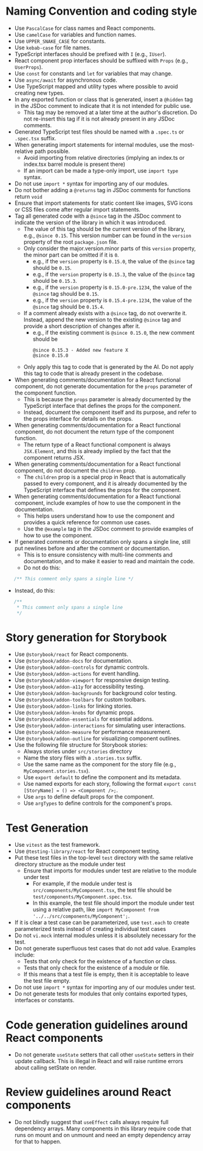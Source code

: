 # Naming Convention and coding style

- Use `PascalCase` for class names and React components.
- Use `camelCase` for variables and function names.
- Use `UPPER_SNAKE_CASE` for constants.
- Use `kebab-case` for file names.
- TypeScript interfaces should be prefixed with `I` (e.g., `IUser`).
- React component prop interfaces should be suffixed with `Props` (e.g., `UserProps`).
- Use `const` for constants and `let` for variables that may change.
- Use `async/await` for asynchronous code.
- Use TypeScript mapped and utility types where possible to avoid creating new types.
- In any exported function or class that is generated, insert a `@hidden` tag in the JSDoc comment to indicate that it is not intended for public use.
   - This tag may be removed at a later time at the author's discretion. Do not re-insert this tag if it is not already present in any JSDoc comments.
- Generated TypeScript test files should be named with a `.spec.ts` or `.spec.tsx` suffix.
- When generating import statements for internal modules, use the most-relative path possible.
   - Avoid importing from relative directories (implying an index.ts or index.tsx barrel module is present there)
   - If an import can be made a type-only import, use `import type` syntax.
- Do not use `import *` syntax for importing any of our modules.
- Do not bother adding a `@returns` tag in JSDoc comments for functions return `void`
- Ensure that import statements for static content like images, SVG icons or CSS files come after regular import statements.
- Tag all generated code with a `@since` tag in the JSDoc comment to indicate the version of the library in which it was introduced.
   - The value of this tag should be the current version of the library, e.g., `@since 0.15`. This version number can be found in the `version` property of the root `package.json` file.
   - Only consider the major.version.minor parts of this `version` property, the minor part can be omitted if it is `0`.
      - e.g., if the `version` property is `0.15.0`, the value of the `@since` tag should be `0.15`.
      - e.g., if the `version` property is `0.15.3`, the value of the `@since` tag should be `0.15.3`.
      - e.g., if the `version` property is `0.15.0-pre.1234`, the value of the `@since` tag should be `0.15`.
      - e.g., if the `version` property is `0.15.4-pre.1234`, the value of the `@since` tag should be `0.15.4`.
   - If a comment already exists with a `@since` tag, do not overwrite it. Instead, append the new version to the existing `@since` tag and provide a short description of changes after it.
      - e.g., if the existing comment is `@since 0.15.0`, the new comment should be 
         ```
         @since 0.15.3 - Added new feature X
         @since 0.15.0
         ```
   - Only apply this tag to code that is generated by the AI. Do not apply this tag to code that is already present in the codebase.
- When generating comments/documentation for a React functional component, do not generate documentation for the `props` parameter of the component function.
   - This is because the `props` parameter is already documented by the TypeScript interface that defines the props for the component.
   - Instead, document the component itself and its purpose, and refer to the props interface for details on the props.
- When generating comments/documentation for a React functional component, do not document the return type of the component function.
   - The return type of a React functional component is always `JSX.Element`, and this is already implied by the fact that the component returns JSX.
- When generating comments/documentation for a React functional component, do not document the `children` prop.
   - The `children` prop is a special prop in React that is automatically passed to every component, and it is already documented by the TypeScript interface that defines the props for the component.
- When generating comments/documentation for a React functional component, include examples of how to use the component in the documentation.
   - This helps users understand how to use the component and provides a quick reference for common use cases.
   - Use the `@example` tag in the JSDoc comment to provide examples of how to use the component.
- If generated comments or documentation only spans a single line, still put newlines before and after the comment or documentation.
   - This is to ensure consistency with multi-line comments and documentation, and to make it easier to read and maintain the code.
   - Do not do this:
```typescript
   /** This comment only spans a single line */
```
   - Instead, do this:
```typescript
   /**
    * This comment only spans a single line
    */
```

# Story generation for Storybook

- Use `@storybook/react` for React components.
- Use `@storybook/addon-docs` for documentation.
- Use `@storybook/addon-controls` for dynamic controls.
- Use `@storybook/addon-actions` for event handling.
- Use `@storybook/addon-viewport` for responsive design testing.
- Use `@storybook/addon-a11y` for accessibility testing.
- Use `@storybook/addon-backgrounds` for background color testing.
- Use `@storybook/addon-toolbars` for custom toolbars.
- Use `@storybook/addon-links` for linking stories.
- Use `@storybook/addon-knobs` for dynamic props.
- Use `@storybook/addon-essentials` for essential addons.
- Use `@storybook/addon-interactions` for simulating user interactions.
- Use `@storybook/addon-measure` for performance measurement.
- Use `@storybook/addon-outline` for visualizing component outlines.
- Use the following file structure for Storybook stories:
  - Always stories under `src/stories` directory
  - Name the story files with a `.stories.tsx` suffix.
  - Use the same name as the component for the story file (e.g., `MyComponent.stories.tsx`).
  - Use `export default` to define the component and its metadata.
  - Use named exports for each story, following the format `export const [StoryName] = () => <Component />;`.
  - Use `args` to define default props for the component.
  - Use `argTypes` to define controls for the component's props.

# Test Generation

- Use `vitest` as the test framework.
- Use `@testing-library/react` for React component testing.
- Put these test files in the top-level `test` directory with the same relative directory structure as the module under test
   - Ensure that imports for modules under test are relative to the module under test
      - For example, if the module under test is `src/components/MyComponent.tsx`, the test file should be `test/components/MyComponent.spec.tsx`.
      - In this example, the test file should import the module under test using a relative path, like `import MyComponent from '../../src/components/MyComponent';`.
- If it is clear a test case can be parameterized, use `test.each` to create parameterized tests instead of creating individual test cases
- Do not `vi.mock` internal modules unless it is absolutely necessary for the test.
- Do not generate superfluous test cases that do not add value. Examples include:
   - Tests that only check for the existence of a function or class.
   - Tests that only check for the existence of a module or file.
   - If this means that a test file is empty, then it is acceptable to leave the test file empty.
- Do not use `import *` syntax for importing any of our modules under test.
- Do not generate tests for modules that only contains exported types, interfaces or constants.

# Code generation guidelines around React components

- Do not generate `useState` setters that call other `useState` setters in their update callback. This is illegal in React and will raise runtime errors about calling setState on render.

# Review guidelines around React components

- Do not blindly suggest that `useEffect` calls always require full dependency arrays. Many components in this library require code that runs on mount and on unmount and need an empty dependency array for that to happen.